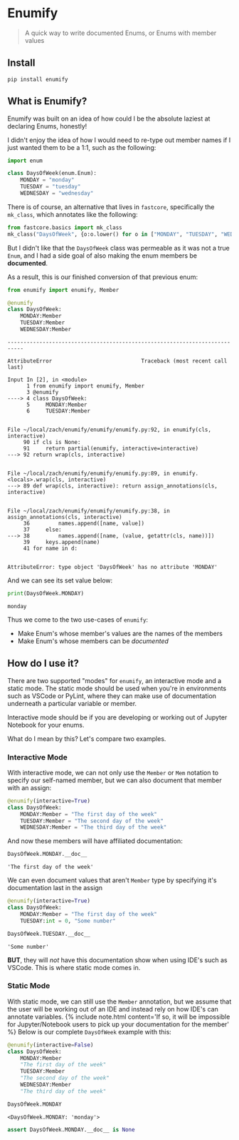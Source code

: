 # Enumify
> A quick way to write documented Enums, or Enums with member values


## Install

`pip install enumify`

## What is Enumify?

Enumify was built on an idea of how could I be the absolute laziest at declaring Enums, honestly!

I didn't enjoy the idea of how I would need to re-type out member names if I just wanted them to be a 1:1, such as the following:

```python
import enum

class DaysOfWeek(enum.Enum):
    MONDAY = "monday"
    TUESDAY = "tuesday"
    WEDNESDAY = "wednesday"
```

There is of course, an alternative that lives in `fastcore`, specifically the `mk_class`, which annotates like the following:
```python
from fastcore.basics import mk_class
mk_class("DaysOfWeek", {o:o.lower() for o in ["MONDAY", "TUESDAY", "WEDNESDAY"]})
```

But I didn't like that the `DaysOfWeek` class was permeable as it was not a true `Enum`, and I had a side goal of also making the enum members be **documented**.

As a result, this is our finished conversion of that previous enum:

```python
from enumify import enumify, Member

@enumify
class DaysOfWeek:
    MONDAY:Member
    TUESDAY:Member
    WEDNESDAY:Member
```


    ---------------------------------------------------------------------------

    AttributeError                            Traceback (most recent call last)

    Input In [2], in <module>
          1 from enumify import enumify, Member
          3 @enumify
    ----> 4 class DaysOfWeek:
          5     MONDAY:Member
          6     TUESDAY:Member


    File ~/local/zach/enumify/enumify/enumify.py:92, in enumify(cls, interactive)
         90 if cls is None:
         91     return partial(enumify, interactive=interactive)
    ---> 92 return wrap(cls, interactive)


    File ~/local/zach/enumify/enumify/enumify.py:89, in enumify.<locals>.wrap(cls, interactive)
    ---> 89 def wrap(cls, interactive): return assign_annotations(cls, interactive)


    File ~/local/zach/enumify/enumify/enumify.py:38, in assign_annotations(cls, interactive)
         36         names.append([name, value])
         37     else:
    ---> 38         names.append([name, (value, getattr(cls, name))])
         39     keys.append(name)
         41 for name in d:


    AttributeError: type object 'DaysOfWeek' has no attribute 'MONDAY'


And we can see its set value below:

```python
print(DaysOfWeek.MONDAY)
```

    monday


Thus we come to the two use-cases of `enumify`:
- Make Enum's whose member's values are the names of the members
- Make Enum's whose members can be *documented*

## How do I use it?

There are two supported "modes" for `enumify`, an interactive mode and a static mode. The static mode should be used when you're in environments such as VSCode or PyLint, where they can make use of documentation underneath a particular variable or member. 

Interactive mode should be if you are developing or working out of Jupyter Notebook for your enums.

What do I mean by this? Let's compare two examples.

### Interactive Mode

With interactive mode, we can not only use the `Member` or `Mem` notation to specify our self-named member, but we can also document that member with an assign:

```python
@enumify(interactive=True)
class DaysOfWeek:
    MONDAY:Member = "The first day of the week"
    TUESDAY:Member = "The second day of the week"
    WEDNESDAY:Member = "The third day of the week"
```

And now these members will have affiliated documentation:

```python
DaysOfWeek.MONDAY.__doc__
```




    'The first day of the week'



We can even document values that aren't `Member` type by specifying it's documentation last in the assign

```python
@enumify(interactive=True)
class DaysOfWeek:
    MONDAY:Member = "The first day of the week"
    TUESDAY:int = 0, "Some number"
```

```python
DaysOfWeek.TUESDAY.__doc__
```




    'Some number'



**BUT**, they will *not* have this documentation show when using IDE's such as VSCode. This is where static mode comes in.

### Static Mode

With static mode, we can still use the `Member` annotation, but we assume that the user will be working out of an IDE and instead rely on how IDE's can annotate variables.
{% include note.html content='If so, it will be impossible for Jupyter/Notebook users to pick up your documentation for the member' %}
Below is our complete `DaysOfWeek` example with this:

```python
@enumify(interactive=False)
class DaysOfWeek:
    MONDAY:Member
    "The first day of the week"
    TUESDAY:Member
    "The second day of the week"
    WEDNESDAY:Member
    "The third day of the week"
```

```python
DaysOfWeek.MONDAY
```




    <DaysOfWeek.MONDAY: 'monday'>



```python
assert DaysOfWeek.MONDAY.__doc__ is None
```
